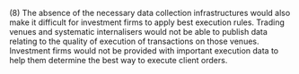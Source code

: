 (8) The absence of the necessary data collection infrastructures would also make it difficult for investment firms to apply best execution rules. Trading venues and systematic internalisers would not be able to publish data relating to the quality of execution of transactions on those venues. Investment firms would not be provided with important execution data to help them determine the best way to execute client orders.